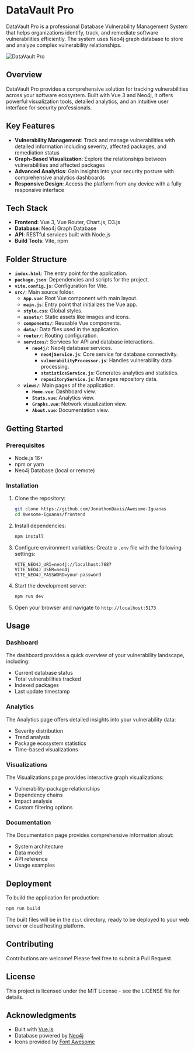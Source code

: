 # DataVault Pro

DataVault Pro is a professional Database Vulnerability Management System that helps organizations identify, track, and remediate software vulnerabilities efficiently. The system uses Neo4j graph database to store and analyze complex vulnerability relationships.

![DataVault Pro](https://via.placeholder.com/1200x600/1a2942/FFFFFF?text=DataVault+Pro)

## Overview

DataVault Pro provides a comprehensive solution for tracking vulnerabilities across your software ecosystem. Built with Vue 3 and Neo4j, it offers powerful visualization tools, detailed analytics, and an intuitive user interface for security professionals.

## Key Features

- **Vulnerability Management**: Track and manage vulnerabilities with detailed information including severity, affected packages, and remediation status
- **Graph-Based Visualization**: Explore the relationships between vulnerabilities and affected packages
- **Advanced Analytics**: Gain insights into your security posture with comprehensive analytics dashboards
- **Responsive Design**: Access the platform from any device with a fully responsive interface

## Tech Stack

- **Frontend**: Vue 3, Vue Router, Chart.js, D3.js
- **Database**: Neo4j Graph Database
- **API**: RESTful services built with Node.js
- **Build Tools**: Vite, npm

## Folder Structure

- **`index.html`**: The entry point for the application.
- **`package.json`**: Dependencies and scripts for the project.
- **`vite.config.js`**: Configuration for Vite.
- **`src/`**: Main source folder.
  - **`App.vue`**: Root Vue component with main layout.
  - **`main.js`**: Entry point that initializes the Vue app.
  - **`style.css`**: Global styles.
  - **`assets/`**: Static assets like images and icons.
  - **`components/`**: Reusable Vue components.
  - **`data/`**: Data files used in the application.
  - **`router/`**: Routing configuration.
  - **`services/`**: Services for API and database interactions.
    - **`neo4j/`**: Neo4j database services.
      - **`neo4jService.js`**: Core service for database connectivity.
      - **`vulnerabilityProcessor.js`**: Handles vulnerability data processing.
      - **`statisticsService.js`**: Generates analytics and statistics.
      - **`repositoryService.js`**: Manages repository data.
  - **`views/`**: Main pages of the application.
    - **`Home.vue`**: Dashboard view.
    - **`Stats.vue`**: Analytics view.
    - **`Graphs.vue`**: Network visualization view.
    - **`About.vue`**: Documentation view.

## Getting Started

### Prerequisites

- Node.js 16+
- npm or yarn
- Neo4j Database (local or remote)

### Installation

1. Clone the repository:
   ```bash
   git clone https://github.com/JonathonDavis/Awesome-Iguanas
   cd Awesome-Iguanas/frontend
   ```

2. Install dependencies:
   ```bash
   npm install
   ```

3. Configure environment variables:
   Create a `.env` file with the following settings:
   ```
   VITE_NEO4J_URI=neo4j://localhost:7687
   VITE_NEO4J_USER=neo4j
   VITE_NEO4J_PASSWORD=your-password
   ```

4. Start the development server:
   ```bash
   npm run dev
   ```

5. Open your browser and navigate to `http://localhost:5173`

## Usage

### Dashboard

The dashboard provides a quick overview of your vulnerability landscape, including:
- Current database status
- Total vulnerabilities tracked
- Indexed packages
- Last update timestamp

### Analytics

The Analytics page offers detailed insights into your vulnerability data:
- Severity distribution
- Trend analysis
- Package ecosystem statistics
- Time-based visualizations

### Visualizations

The Visualizations page provides interactive graph visualizations:
- Vulnerability-package relationships
- Dependency chains
- Impact analysis
- Custom filtering options

### Documentation

The Documentation page provides comprehensive information about:
- System architecture
- Data model
- API reference
- Usage examples

## Deployment

To build the application for production:

```bash
npm run build
```

The built files will be in the `dist` directory, ready to be deployed to your web server or cloud hosting platform.

## Contributing

Contributions are welcome! Please feel free to submit a Pull Request.

## License

This project is licensed under the MIT License - see the LICENSE file for details.

## Acknowledgments

- Built with [Vue.js](https://vuejs.org/)
- Database powered by [Neo4j](https://neo4j.com/)
- Icons provided by [Font Awesome](https://fontawesome.com/)
